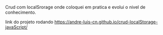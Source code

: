 Crud com localSrorage onde coloquei em pratica e evolui o nivel de conhecimento. 

link do projeto rodando https://andre-luis-cn.github.io/crud-localStorage-javaScript/
